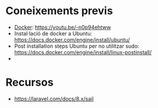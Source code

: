 # Coneixements previs

- [Docker](https://github.com/acacha/wiki/blob/main/DOCKER.md): https://youtu.be/-n0p94ehtww
- Instal·lació de docker a Ubuntu: https://docs.docker.com/engine/install/ubuntu/
- Post installation steps Ubuntu per no utilitzar sudo: https://docs.docker.com/engine/install/linux-postinstall/
-
# Recursos
- https://laravel.com/docs/8.x/sail
